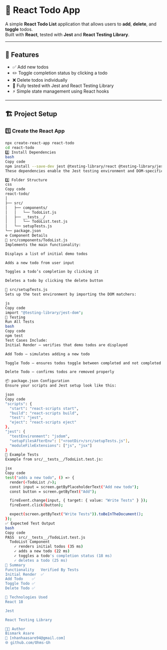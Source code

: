 # 🧾 React Todo App

A simple **React Todo List** application that allows users to **add**, **delete**, and **toggle** todos.  
Built with **React**, tested with **Jest** and **React Testing Library**.

---

## 🚀 Features

- ✅ Add new todos
- ✏️ Toggle completion status by clicking a todo
- ❌ Delete todos individually
- 🧪 Fully tested with Jest and React Testing Library
- ⚡ Simple state management using React hooks

---

## 🏗 Project Setup

### 1️⃣ Create the React App

```bash
npx create-react-app react-todo
cd react-todo
2️⃣ Install Dependencies
bash
Copy code
npm install --save-dev jest @testing-library/react @testing-library/jest-dom
These dependencies enable the Jest testing environment and DOM-specific assertions.

3️⃣ Folder Structure
css
Copy code
react-todo/
│
├── src/
│   ├── components/
│   │   └── TodoList.js
│   ├── __tests__/
│   │   └── TodoList.test.js
│   └── setupTests.js
└── package.json
⚙️ Component Details
📁 src/components/TodoList.js
Implements the main functionality:

Displays a list of initial demo todos

Adds a new todo from user input

Toggles a todo’s completion by clicking it

Deletes a todo by clicking the delete button

🧩 src/setupTests.js
Sets up the test environment by importing the DOM matchers:

js
Copy code
import "@testing-library/jest-dom";
🧪 Testing
Run All Tests
bash
Copy code
npm test
Test Cases Include:
Initial Render — verifies that demo todos are displayed

Add Todo — simulates adding a new todo

Toggle Todo — ensures todos toggle between completed and not completed

Delete Todo — confirms todos are removed properly

📦 package.json Configuration
Ensure your scripts and Jest setup look like this:

json
Copy code
"scripts": {
  "start": "react-scripts start",
  "build": "react-scripts build",
  "test": "jest",
  "eject": "react-scripts eject"
},
"jest": {
  "testEnvironment": "jsdom",
  "setupFilesAfterEnv": ["<rootDir>/src/setupTests.js"],
  "moduleFileExtensions": ["js", "jsx"]
}
🧠 Example Tests
Example from src/__tests__/TodoList.test.js:

jsx
Copy code
test("adds a new todo", () => {
  render(<TodoList />);
  const input = screen.getByPlaceholderText("Add new todo");
  const button = screen.getByText("Add");

  fireEvent.change(input, { target: { value: "Write Tests" } });
  fireEvent.click(button);

  expect(screen.getByText("Write Tests")).toBeInTheDocument();
});
✅ Expected Test Output
bash
Copy code
PASS  src/__tests__/TodoList.test.js
  TodoList Component
    ✓ renders initial todos (35 ms)
    ✓ adds a new todo (22 ms)
    ✓ toggles a todo's completion status (18 ms)
    ✓ deletes a todo (25 ms)
📘 Summary
Functionality	Verified By Tests
Initial Render	✅
Add Todo	✅
Toggle Todo	✅
Delete Todo	✅

🧩 Technologies Used
React 18

Jest

React Testing Library

🧑‍💻 Author
Bismark Asare
📧 [nhanhaasare94@gmail.com]
🌐 github.com/Ohms-Gh

